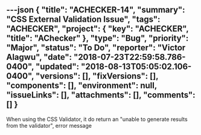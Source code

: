 ---json
{
  "title": "ACHECKER-14",
  "summary": "CSS External Validation Issue",
  "tags": "ACHECKER",
  "project": {
    "key": "ACHECKER",
    "title": "AChecker"
  },
  "type": "Bug",
  "priority": "Major",
  "status": "To Do",
  "reporter": "Victor Alagwu",
  "date": "2018-07-23T22:59:58.786-0400",
  "updated": "2018-08-13T05:05:02.106-0400",
  "versions": [],
  "fixVersions": [],
  "components": [],
  "environment": null,
  "issueLinks": [],
  "attachments": [],
  "comments": []
}
---
When using the CSS Validator, it do return an "unable to generate results from the validator", error message

        